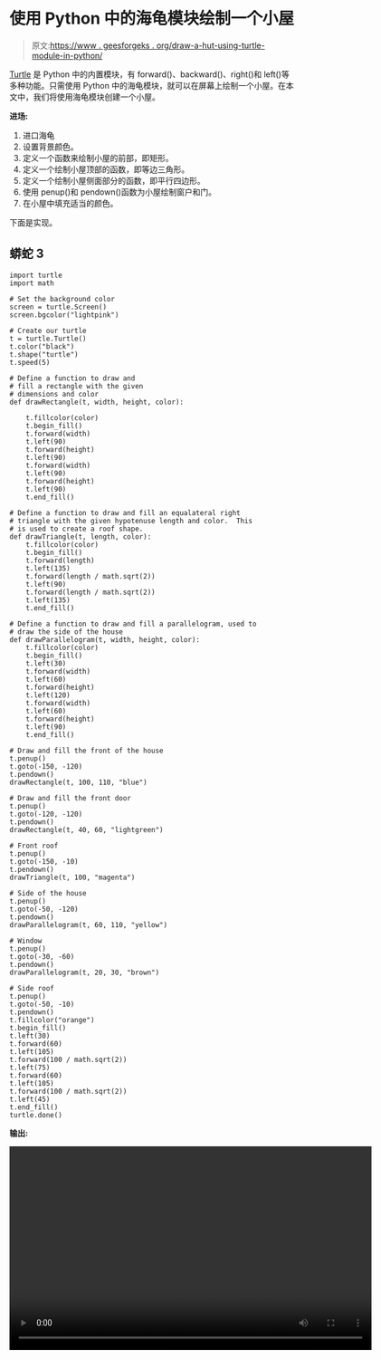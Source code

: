 # 使用 Python 中的海龟模块绘制一个小屋

> 原文:[https://www . geesforgeks . org/draw-a-hut-using-turtle-module-in-python/](https://www.geeksforgeeks.org/draw-a-hut-using-turtle-module-in-python/)

[Turtle](https://www.geeksforgeeks.org/turtle-programming-python/) 是 Python 中的内置模块，有 forward()、backward()、right()和 left()等多种功能。只需使用 Python 中的海龟模块，就可以在屏幕上绘制一个小屋。在本文中，我们将使用海龟模块创建一个小屋。

**进场:**

1.  进口海龟
2.  设置背景颜色。
3.  定义一个函数来绘制小屋的前部，即矩形。
4.  定义一个绘制小屋顶部的函数，即等边三角形。
5.  定义一个绘制小屋侧面部分的函数，即平行四边形。
6.  使用 penup()和 pendown()函数为小屋绘制窗户和门。
7.  在小屋中填充适当的颜色。

下面是实现。

## 蟒蛇 3

```
import turtle
import math

# Set the background color
screen = turtle.Screen()
screen.bgcolor("lightpink")

# Create our turtle
t = turtle.Turtle()
t.color("black")
t.shape("turtle")
t.speed(5)

# Define a function to draw and
# fill a rectangle with the given
# dimensions and color
def drawRectangle(t, width, height, color):

    t.fillcolor(color)
    t.begin_fill()
    t.forward(width)
    t.left(90)
    t.forward(height)
    t.left(90)
    t.forward(width)
    t.left(90)
    t.forward(height)
    t.left(90)
    t.end_fill()

# Define a function to draw and fill an equalateral right
# triangle with the given hypotenuse length and color.  This
# is used to create a roof shape.
def drawTriangle(t, length, color):
    t.fillcolor(color)
    t.begin_fill()
    t.forward(length)
    t.left(135)
    t.forward(length / math.sqrt(2))
    t.left(90)
    t.forward(length / math.sqrt(2))
    t.left(135)
    t.end_fill()

# Define a function to draw and fill a parallelogram, used to
# draw the side of the house
def drawParallelogram(t, width, height, color):
    t.fillcolor(color)
    t.begin_fill()
    t.left(30)
    t.forward(width)
    t.left(60)
    t.forward(height)
    t.left(120)
    t.forward(width)
    t.left(60)
    t.forward(height)
    t.left(90)
    t.end_fill()

# Draw and fill the front of the house
t.penup()
t.goto(-150, -120)
t.pendown()
drawRectangle(t, 100, 110, "blue")

# Draw and fill the front door
t.penup()
t.goto(-120, -120)
t.pendown()
drawRectangle(t, 40, 60, "lightgreen")

# Front roof
t.penup()
t.goto(-150, -10)
t.pendown()
drawTriangle(t, 100, "magenta")

# Side of the house
t.penup()
t.goto(-50, -120)
t.pendown()
drawParallelogram(t, 60, 110, "yellow")

# Window
t.penup()
t.goto(-30, -60)
t.pendown()
drawParallelogram(t, 20, 30, "brown")

# Side roof
t.penup()
t.goto(-50, -10)
t.pendown()
t.fillcolor("orange")
t.begin_fill()
t.left(30)
t.forward(60)
t.left(105)
t.forward(100 / math.sqrt(2))
t.left(75)
t.forward(60)
t.left(105)
t.forward(100 / math.sqrt(2))
t.left(45)
t.end_fill()
turtle.done()
```

**输出:**

<video class="wp-video-shortcode" id="video-493928-1" width="640" height="360" preload="metadata" controls=""><source type="video/mp4" src="https://media.geeksforgeeks.org/wp-content/uploads/20200915222323/Hut.mp4?_=1">[https://media.geeksforgeeks.org/wp-content/uploads/20200915222323/Hut.mp4](https://media.geeksforgeeks.org/wp-content/uploads/20200915222323/Hut.mp4)</video>